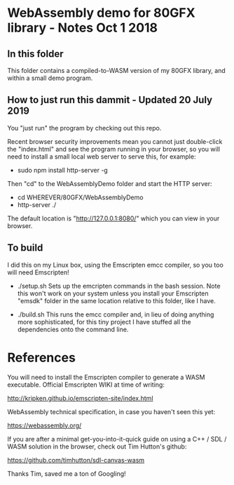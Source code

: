 
WebAssembly demo for 80GFX library    - Notes Oct 1 2018
==================================

In this folder
--------------
This folder contains a compiled-to-WASM version of my 80GFX library, and within a small demo program.



How to just run this dammit  - Updated 20 July 2019
---------------------------
You "just run" the program by checking out this repo.

Recent browser security improvements mean you cannot just double-click the "index.html" 
and see the program running in your browser, so you will need to install a small local 
web server to serve this, for example:

- sudo npm install http-server -g

Then "cd" to the WebAssemblyDemo folder and start the HTTP server:

- cd WHEREVER/80GFX/WebAssemblyDemo
- http-server ./

The default location is "http://127.0.0.1:8080/" which you can view in your browser.



To build
--------
I did this on my Linux box, using the Emscripten emcc compiler, so you too will need Emscripten!


- ./setup.sh  Sets up the emcripten commands in the bash session.  Note this won't work on
              your system unless you install your Emscripten "emsdk" folder in the same
              location relative to this folder, like I have.

- ./build.sh  This runs the emcc compiler and, in lieu of doing anything more sophisticated,
              for this tiny project I have stuffed all the dependencies onto the command line.



References
==========

You will need to install the Emscripten compiler to generate a WASM executable.
Official Emscripten WIKI at time of writing:

http://kripken.github.io/emscripten-site/index.html

WebAssembly technical specification, in case you haven't seen this yet:

https://webassembly.org/

If you are after a minimal get-you-into-it-quick guide on using a C++ / SDL / WASM solution 
in the browser, check out Tim Hutton's github:

https://github.com/timhutton/sdl-canvas-wasm

Thanks Tim, saved me a ton of Googling!

